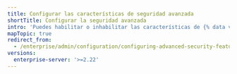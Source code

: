 ```yaml
---
title: Configurar las características de seguridad avanzada
shortTitle: Configurar la seguridad avanzada
intro: 'Puedes habilitar o inhabilitar las características de {% data variables.product.prodname_advanced_security %}, tales como el {% data variables.product.prodname_code_scanning %}, en tu instancia.'
mapTopic: true
redirect_from:
  - /enterprise/admin/configuration/configuring-advanced-security-features
versions:
  enterprise-server: '>=2.22'
---
```


